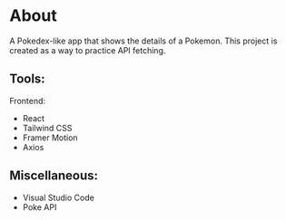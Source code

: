 # About
A Pokedex-like app that shows the details of a Pokemon. This project is created as a way to practice API fetching.

## Tools:
Frontend:
- React
- Tailwind CSS
- Framer Motion
- Axios

## Miscellaneous:
- Visual Studio Code
- Poke API
